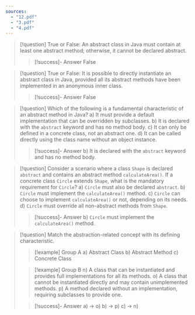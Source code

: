 ```yaml
---
sources:
  - "12.pdf"
  - "3.pdf"
  - "4.pdf"
---
```

> [!question] True or False: An abstract class in Java must contain at least one abstract method; otherwise, it cannot be declared abstract.
>> [!success]- Answer
>> False

> [!question] True or False: It is possible to directly instantiate an abstract class in Java, provided all its abstract methods have been implemented in an anonymous inner class.
>> [!success]- Answer
>> False

> [!question] Which of the following is a fundamental characteristic of an abstract method in Java?
> a) It must provide a default implementation that can be overridden by subclasses.
> b) It is declared with the `abstract` keyword and has no method body.
> c) It can only be defined in a concrete class, not an abstract one.
> d) It can be called directly using the class name without an object instance.
>> [!success]- Answer
>> b) It is declared with the `abstract` keyword and has no method body.

> [!question] Consider a scenario where a class `Shape` is declared `abstract` and contains an abstract method `calculateArea()`. If a concrete class `Circle` extends `Shape`, what is the mandatory requirement for `Circle`?
> a) `Circle` must also be declared `abstract`.
> b) `Circle` must implement the `calculateArea()` method.
> c) `Circle` can choose to implement `calculateArea()` or not, depending on its needs.
> d) `Circle` must override all non-abstract methods from `Shape`.
>> [!success]- Answer
>> b) `Circle` must implement the `calculateArea()` method.

> [!question] Match the abstraction-related concept with its defining characteristic.
>> [!example] Group A
>> a) Abstract Class
>> b) Abstract Method
>> c) Concrete Class
>
>> [!example] Group B
>> n) A class that can be instantiated and provides full implementations for all its methods.
>> o) A class that cannot be instantiated directly and may contain unimplemented methods.
>> p) A method declared without an implementation, requiring subclasses to provide one.
>
>> [!success]- Answer
>> a) -> o)
>> b) -> p)
>> c) -> n)
